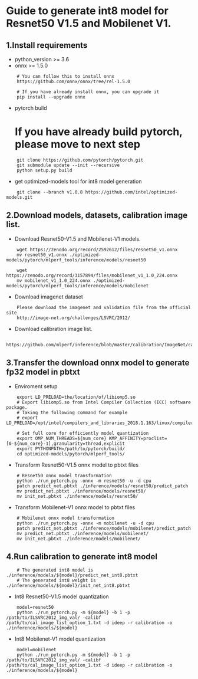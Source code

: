 # Guide to generate int8 model for Resnet50 V1.5 and Mobilenet V1.

## 1.Install requirements
- python_version >= 3.6
- onnx >= 1.5.0 
```  
    # You can follow this to install onnx 
    https://github.com/onnx/onnx/tree/rel-1.5.0
    
    # If you have already install onnx, you can upgrade it
    pip install --upgrade onnx
```
- pytorch build 
    # If you have already build pytorch, please move to next step

```
    git clone https://github.com/pytorch/pytorch.git 
    git submodule update --init --recursive
    python setup.py build
```

- get optimized-models tool for int8 model generation

```
    git clone --branch v1.0.8 https://github.com/intel/optimized-models.git
```

## 2.Download models, datasets, calibration image list.
- Download Resnet50-V1.5 and Mobilenet-V1 models. 

```
    wget https://zenodo.org/record/2592612/files/resnet50_v1.onnx
    mv resnet50_v1.onnx ./optimized-models/pytorch/mlperf_tools/inference/models/resnet50

    wget https://zenodo.org/record/3157894/files/mobilenet_v1_1.0_224.onnx
    mv mobilenet_v1_1.0_224.onnx ./optimized-models/pytorch/mlperf_tools/inference/models/mobilenet
```
 
- Download imagenet dataset

```
    Please download the imagenet and validation file from the official site
    http://image-net.org/challenges/LSVRC/2012/
```
 
- Download calibration image list.
 
```
    https://github.com/mlperf/inference/blob/master/calibration/ImageNet/cal_image_list_option_1.txt
```

## 3.Transfer the download onnx model to generate fp32 model in pbtxt 
- Enviroment setup
```
    export LD_PRELOAD=the/location/of/libiomp5.so      
    # Export libiomp5.so from Intel Compiler Collection (ICC) software package.
    # Taking the following command for example
    # export LD_PRELOAD=/opt/intel/compilers_and_libraries_2018.1.163/linux/compiler/lib/intel64/libiomp5.so
    
    # Set full core for efficiently model quantization
    export OMP_NUM_THREADS=${num_core} KMP_AFFINITY=proclist=[0-${num_core}-1],granularity=thread,explicit
    export PYTHONPATH=/path/to/pytorch/build/
    cd optimized-models/pytorch/mlperf_tools/
```
- Transform Resnet50-V1.5  onnx model to pbtxt files
```    
    # Resnet50 onnx model transformation
    python ./run_pytorch.py -onnx -m resnet50 -u -d cpu
    patch predict_net.pbtxt ./inference/models/resnet50/predict_patch
    mv predict_net.pbtxt ./inference/models/resnet50/
    mv init_net.pbtxt ./inference/models/resnet50/ 
```
- Transform Mobilenet-V1 onnx model to pbtxt files
```
    # Mobilenet onnx model transformation
    python ./run_pytorch.py -onnx -m mobilenet -u -d cpu 
    patch predict_net.pbtxt ./inference/models/mobilenet/predict_patch   
    mv predict_net.pbtxt ./inference/models/mobilenet/
    mv init_net.pbtxt ./inference/models/mobilenet/
```

## 4.Run calibration to generate int8 model

```
    # The generated int8 model is ./inference/models/${model}/predict_net_int8.pbtxt
    # The generated int8 weight is ./inference/models/${model}/init_net_int8.pbtxt
```
- Int8 Resnet50-V1.5 model quantization
```
    model=resnet50
    python ./run_pytorch.py -m ${model} -b 1 -p /path/to/ILSVRC2012_img_val/ -calibf /path/to/cal_image_list_option_1.txt -d ideep -r calibration -o ./inference/models/${model}
```
- Int8 Mobilenet-V1  model quantization
```
    model=mobilenet
    python ./run_pytorch.py -m ${model} -b 1 -p /path/to/ILSVRC2012_img_val/ -calibf /path/to/cal_image_list_option_1.txt -d ideep -r calibration -o ./inference/models/${model}
```
